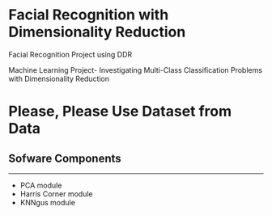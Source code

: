 # Facial Recognition with Dimensionality Reduction
Facial Recognition Project using DDR

Machine Learning Project- Investigating Multi-Class Classification Problems with Dimensionality Reduction

# Please, Please Use Dataset from Data


## Sofware Components
-------------------------

- PCA module
- Harris Corner module
- KNNgus module
